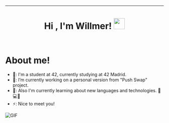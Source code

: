 <hr>
<h1 align="center"><b>Hi , I'm Willmer! </b><img src="https://media.giphy.com/media/hvRJCLFzcasrR4ia7z/giphy.gif" width="35"></h1>
<Br>
<h1>About me!</h1>

- 🏫: I'm a student at 42, currently studying at 42 Madrid.
- 🔭: I’m currently working on a personal version from "Push Swap" project.
- 🌱: Also I'm currently learning about new languages and technologies. 🧠💻🤖
- ⚡: Nice to meet you!
 <img align="center" alt="GIF" src="https://media.giphy.com/media/836HiJc7pgzy8iNXCn/giphy.gif" />
<br>
